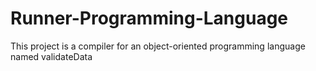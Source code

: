 # Runner-Programming-Language
This project is a compiler for an object-oriented programming language named validateData
